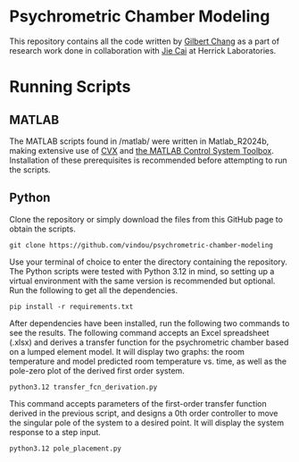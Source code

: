# Psychrometric Chamber Modeling
This repository contains all the code written by [Gilbert Chang](https://gilcha.com/) as a part of research work done in collaboration with [Jie Cai](https://engineering.purdue.edu/ME/People/ptProfile?resource_id=71762&group_id=11989) at Herrick Laboratories. 

# Running Scripts
## MATLAB
The MATLAB scripts found in /matlab/ were written in Matlab_R2024b, making extensive use of [CVX](https://github.com/cvxr/CVX) and [the MATLAB Control System Toolbox](https://github.com/cvxr/CVX). Installation of these prerequisites is recommended before attempting to run the scripts. 
## Python
Clone the repository or simply download the files from this GitHub page to obtain the scripts.
```
git clone https://github.com/vindou/psychrometric-chamber-modeling
```
Use your terminal of choice to enter the directory containing the repository. The Python scripts were tested with Python 3.12 in mind, so setting up a virtual environment with the same version is recommended but optional. Run the following to get all the dependencies.
```
pip install -r requirements.txt
```
After dependencies have been installed, run the following two commands to see the results. The following command accepts an Excel spreadsheet (.xlsx) and derives a transfer function for the psychrometric chamber based on a lumped element model. It will display two graphs: the room temperature and model predicted room temperature vs. time, as well as the pole-zero plot of the derived first order system.
```
python3.12 transfer_fcn_derivation.py
```
This command accepts parameters of the first-order transfer function derived in the previous script, and designs a 0th order controller to move the singular pole of the system to a desired point. It will display the system response to a step input.
```
python3.12 pole_placement.py
```
